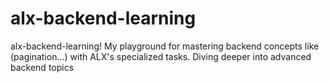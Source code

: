 # alx-backend-learning
alx-backend-learning! My playground for mastering backend concepts like (pagination...) with ALX's specialized tasks. Diving deeper into advanced backend topics
